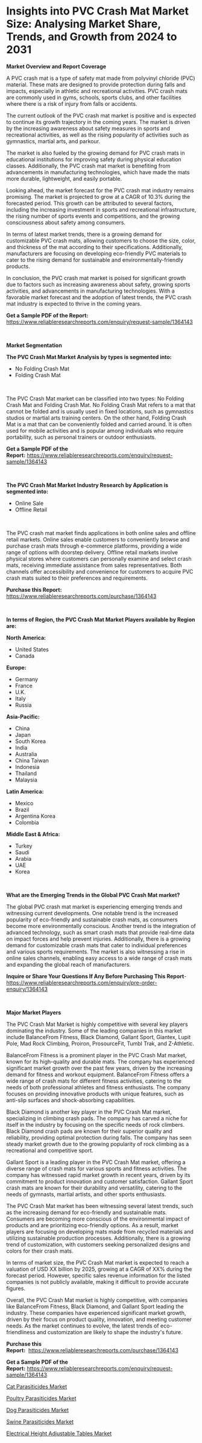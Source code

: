 <p><h1>Insights into PVC Crash Mat Market Size: Analysing Market Share, Trends, and Growth from 2024 to 2031</h1></p><p><strong>Market Overview and Report Coverage</strong></p>
<p><p>A PVC crash mat is a type of safety mat made from polyvinyl chloride (PVC) material. These mats are designed to provide protection during falls and impacts, especially in athletic and recreational activities. PVC crash mats are commonly used in gyms, schools, sports clubs, and other facilities where there is a risk of injury from falls or accidents.</p><p>The current outlook of the PVC crash mat market is positive and is expected to continue its growth trajectory in the coming years. The market is driven by the increasing awareness about safety measures in sports and recreational activities, as well as the rising popularity of activities such as gymnastics, martial arts, and parkour.</p><p>The market is also fueled by the growing demand for PVC crash mats in educational institutions for improving safety during physical education classes. Additionally, the PVC crash mat market is benefiting from advancements in manufacturing technologies, which have made the mats more durable, lightweight, and easily portable.</p><p>Looking ahead, the market forecast for the PVC crash mat industry remains promising. The market is projected to grow at a CAGR of 10.3% during the forecasted period. This growth can be attributed to several factors, including the increasing investment in sports and recreational infrastructure, the rising number of sports events and competitions, and the growing consciousness about safety among consumers.</p><p>In terms of latest market trends, there is a growing demand for customizable PVC crash mats, allowing customers to choose the size, color, and thickness of the mat according to their specifications. Additionally, manufacturers are focusing on developing eco-friendly PVC materials to cater to the rising demand for sustainable and environmentally-friendly products.</p><p>In conclusion, the PVC crash mat market is poised for significant growth due to factors such as increasing awareness about safety, growing sports activities, and advancements in manufacturing technologies. With a favorable market forecast and the adoption of latest trends, the PVC crash mat industry is expected to thrive in the coming years.</p></p>
<p><strong>Get a Sample PDF of the Report:</strong> <a href="https://www.reliableresearchreports.com/enquiry/request-sample/1364143">https://www.reliableresearchreports.com/enquiry/request-sample/1364143</a></p>
<p>&nbsp;</p>
<p><strong>Market Segmentation</strong></p>
<p><strong>The PVC Crash Mat Market Analysis by types is segmented into:</strong></p>
<p><ul><li>No Folding Crash Mat</li><li>Folding Crash Mat</li></ul></p>
<p>&nbsp;</p>
<p><p>The PVC Crash Mat market can be classified into two types: No Folding Crash Mat and Folding Crash Mat. No Folding Crash Mat refers to a mat that cannot be folded and is usually used in fixed locations, such as gymnastics studios or martial arts training centers. On the other hand, Folding Crash Mat is a mat that can be conveniently folded and carried around. It is often used for mobile activities and is popular among individuals who require portability, such as personal trainers or outdoor enthusiasts.</p></p>
<p><strong>Get a Sample PDF of the Report:</strong>&nbsp;<a href="https://www.reliableresearchreports.com/enquiry/request-sample/1364143">https://www.reliableresearchreports.com/enquiry/request-sample/1364143</a></p>
<p>&nbsp;</p>
<p><strong>The PVC Crash Mat Market Industry Research by Application is segmented into:</strong></p>
<p><ul><li>Online Sale</li><li>Offline Retail</li></ul></p>
<p>&nbsp;</p>
<p><p>The PVC crash mat market finds applications in both online sales and offline retail markets. Online sales enable customers to conveniently browse and purchase crash mats through e-commerce platforms, providing a wide range of options with doorstep delivery. Offline retail markets involve physical stores where customers can personally examine and select crash mats, receiving immediate assistance from sales representatives. Both channels offer accessibility and convenience for customers to acquire PVC crash mats suited to their preferences and requirements.</p></p>
<p><strong>Purchase this Report:</strong>&nbsp; <a href="https://www.reliableresearchreports.com/purchase/1364143">https://www.reliableresearchreports.com/purchase/1364143</a></p>
<p>&nbsp;</p>
<p><strong>In terms of Region, the PVC Crash Mat Market Players available by Region are:</strong></p>
<p>
    <p> <strong> North America: </strong>
        <ul>
            <li>United States</li>
            <li>Canada</li>
        </ul>
        </p> 
    <p> <strong> Europe: </strong>
        <ul>
            <li>Germany</li>
            <li>France</li>
            <li>U.K.</li>
            <li>Italy</li>
            <li>Russia</li>
        </ul>
        </p> 
    <p> <strong> Asia-Pacific: </strong>
        <ul>
            <li>China</li>
            <li>Japan</li>
            <li>South Korea</li>
            <li>India</li>
            <li>Australia</li>
            <li>China Taiwan</li>
            <li>Indonesia</li>
            <li>Thailand</li>
            <li>Malaysia</li>
        </ul>
        </p> 
    <p> <strong> Latin America: </strong>
        <ul>
            <li>Mexico</li>
            <li>Brazil</li>
            <li>Argentina Korea</li>
            <li>Colombia</li>
        </ul>
        </p> 
    <p> <strong> Middle East & Africa: </strong>
        <ul>
            <li>Turkey</li>
            <li>Saudi</li>
            <li>Arabia</li>
            <li>UAE</li>
            <li>Korea</li>
        </ul>
    </p>
    </p>
<p>&nbsp;</p>
<p><strong>What are the Emerging Trends in the Global PVC Crash Mat market?</strong></p>
<p><p>The global PVC crash mat market is experiencing emerging trends and witnessing current developments. One notable trend is the increased popularity of eco-friendly and sustainable crash mats, as consumers become more environmentally conscious. Another trend is the integration of advanced technology, such as smart crash mats that provide real-time data on impact forces and help prevent injuries. Additionally, there is a growing demand for customizable crash mats that cater to individual preferences and various sports requirements. The market is also witnessing a rise in online sales channels, enabling easy access to a wide range of crash mats and expanding the global reach of manufacturers.</p></p>
<p><strong>Inquire or Share Your Questions If Any Before Purchasing This Report</strong>- <a href="https://www.reliableresearchreports.com/enquiry/pre-order-enquiry/1364143">https://www.reliableresearchreports.com/enquiry/pre-order-enquiry/1364143</a></p>
<p>&nbsp;</p>
<p><strong>Major Market Players</strong></p>
<p><p>The PVC Crash Mat Market is highly competitive with several key players dominating the industry. Some of the leading companies in this market include BalanceFrom Fitness, Black Diamond, Gallant Sport, Giantex, Lupit Pole, Mad Rock Climbing, Proiron, ProsourceFit, Tumbl Trak, and Z-Athletic.</p><p>BalanceFrom Fitness is a prominent player in the PVC Crash Mat market, known for its high-quality and durable mats. The company has experienced significant market growth over the past few years, driven by the increasing demand for fitness and workout equipment. BalanceFrom Fitness offers a wide range of crash mats for different fitness activities, catering to the needs of both professional athletes and fitness enthusiasts. The company focuses on providing innovative products with unique features, such as anti-slip surfaces and shock-absorbing capabilities.</p><p>Black Diamond is another key player in the PVC Crash Mat market, specializing in climbing crash pads. The company has carved a niche for itself in the industry by focusing on the specific needs of rock climbers. Black Diamond crash pads are known for their superior quality and reliability, providing optimal protection during falls. The company has seen steady market growth due to the growing popularity of rock climbing as a recreational and competitive sport.</p><p>Gallant Sport is a leading player in the PVC Crash Mat market, offering a diverse range of crash mats for various sports and fitness activities. The company has witnessed rapid market growth in recent years, driven by its commitment to product innovation and customer satisfaction. Gallant Sport crash mats are known for their durability and versatility, catering to the needs of gymnasts, martial artists, and other sports enthusiasts.</p><p>The PVC Crash Mat market has been witnessing several latest trends, such as the increasing demand for eco-friendly and sustainable mats. Consumers are becoming more conscious of the environmental impact of products and are prioritizing eco-friendly options. As a result, market players are focusing on developing mats made from recycled materials and utilizing sustainable production processes. Additionally, there is a growing trend of customization, with customers seeking personalized designs and colors for their crash mats.</p><p>In terms of market size, the PVC Crash Mat market is expected to reach a valuation of USD XX billion by 2025, growing at a CAGR of XX% during the forecast period. However, specific sales revenue information for the listed companies is not publicly available, making it difficult to provide accurate figures.</p><p>Overall, the PVC Crash Mat market is highly competitive, with companies like BalanceFrom Fitness, Black Diamond, and Gallant Sport leading the industry. These companies have experienced significant market growth, driven by their focus on product quality, innovation, and meeting customer needs. As the market continues to evolve, the latest trends of eco-friendliness and customization are likely to shape the industry's future.</p></p>
<p><strong>Purchase this Report:</strong>&nbsp;&nbsp;<a href="https://www.reliableresearchreports.com/purchase/1364143">https://www.reliableresearchreports.com/purchase/1364143</a></p>
<p></p>
<p><strong>Get a Sample PDF of the Report:</strong>&nbsp;<a href="https://www.reliableresearchreports.com/enquiry/request-sample/1364143">https://www.reliableresearchreports.com/enquiry/request-sample/1364143</a></p>
<p><p><a href="https://github.com/ruslanpoljakovrd177/Market-Research-Report-List-2/blob/main/cat-parasiticides-market.md">Cat Parasiticides Market</a></p><p><a href="https://github.com/grishafomin4852/Market-Research-Report-List-2/blob/main/poultry-parasiticides-market.md">Poultry Parasiticides Market</a></p><p><a href="https://github.com/gulaimolin/Market-Research-Report-List-2/blob/main/dog-parasiticides-market.md">Dog Parasiticides Market</a></p><p><a href="https://github.com/abbypearson7765/Market-Research-Report-List-2/blob/main/swine-parasiticides-market.md">Swine Parasiticides Market</a></p><p><a href="https://github.com/dziulagalemab/Market-Research-Report-List-2/blob/main/electrical-height-adjustable-tables-market.md">Electrical Height Adjustable Tables Market</a></p></p>